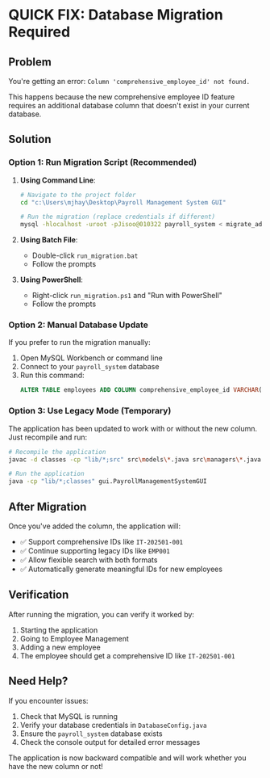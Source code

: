 # QUICK FIX: Database Migration Required

## Problem
You're getting an error: `Column 'comprehensive_employee_id' not found.`

This happens because the new comprehensive employee ID feature requires an additional database column that doesn't exist in your current database.

## Solution

### Option 1: Run Migration Script (Recommended)
1. **Using Command Line**:
   ```bash
   # Navigate to the project folder
   cd "c:\Users\mjhay\Desktop\Payroll Management System GUI"
   
   # Run the migration (replace credentials if different)
   mysql -hlocalhost -uroot -pJisoo@010322 payroll_system < migrate_add_comprehensive_id.sql
   ```

2. **Using Batch File**:
   - Double-click `run_migration.bat`
   - Follow the prompts

3. **Using PowerShell**:
   - Right-click `run_migration.ps1` and "Run with PowerShell"
   - Follow the prompts

### Option 2: Manual Database Update
If you prefer to run the migration manually:

1. Open MySQL Workbench or command line
2. Connect to your `payroll_system` database
3. Run this command:
   ```sql
   ALTER TABLE employees ADD COLUMN comprehensive_employee_id VARCHAR(50) AFTER employee_id;
   ```

### Option 3: Use Legacy Mode (Temporary)
The application has been updated to work with or without the new column. Just recompile and run:

```bash
# Recompile the application
javac -d classes -cp "lib/*;src" src\models\*.java src\managers\*.java src\gui\*.java src\database\*.java

# Run the application
java -cp "lib/*;classes" gui.PayrollManagementSystemGUI
```

## After Migration

Once you've added the column, the application will:
- ✅ Support comprehensive IDs like `IT-202501-001`
- ✅ Continue supporting legacy IDs like `EMP001`
- ✅ Allow flexible search with both formats
- ✅ Automatically generate meaningful IDs for new employees

## Verification

After running the migration, you can verify it worked by:
1. Starting the application
2. Going to Employee Management
3. Adding a new employee
4. The employee should get a comprehensive ID like `IT-202501-001`

## Need Help?

If you encounter issues:
1. Check that MySQL is running
2. Verify your database credentials in `DatabaseConfig.java`
3. Ensure the `payroll_system` database exists
4. Check the console output for detailed error messages

The application is now backward compatible and will work whether you have the new column or not!
